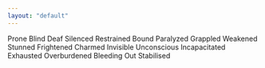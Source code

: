 ```yaml
---
layout: "default"
---
```


Prone
Blind
Deaf
Silenced
Restrained
Bound
Paralyzed
Grappled
Weakened
Stunned
Frightened
Charmed
Invisible
Unconscious
Incapacitated
Exhausted
Overburdened
Bleeding Out
Stabilised
